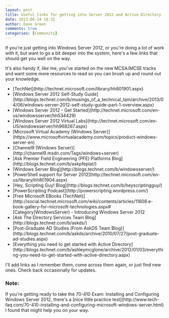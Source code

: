 ```yaml
---
layout: post
title: Useful links for getting into Server 2012 and Active Directory
date: 2013-06-24 18:32
author: Dave Green
comments: true
categories: [Community]
---
```

If you're just getting into Windows Server 2012, or you're doing a lot of work with it, but want to go a bit deeper into the system, here's a few links that should get you well on the way.

It's also handy if, like me, you've started on the new MCSA/MCSE tracks and want some more resources to read so you can brush up and round out your knowledge.
<ul>
	<li>[TechNet](http://technet.microsoft.com/library/hh801901.aspx)</li>
	<li>[Windows Server 2012 Self-Study Guide](http://blogs.technet.com/b/musings_of_a_technical_tam/archive/2013/04/06/windows-server-2012-self-study-guide-part-1-overview.aspx)</li>
	<li>[Windows Server 2012 - Get Started](http://technet.microsoft.com/en-us/windowsserver/hh534429)</li>
	<li>[Windows Server 2012 Virtual Labs](http://technet.microsoft.com/en-US/windowsserver/hh968267.aspx)</li>
	<li>[Microsoft Virtual Academy (Windows Server)](https://www.microsoftvirtualacademy.com/topics/product-windows-server-en)</li>
	<li>[Channel9 (Windows Server)](http://channel9.msdn.com/Tags/windows+server)</li>
	<li>[Ask Premier Field Engineering (PFE) Platforms Blog](http://blogs.technet.com/b/askpfeplat/)</li>
	<li>[Windows Server Blog](http://blogs.technet.com/b/windowsserver/)</li>
	<li>[PowerShell support for Server 2012](http://technet.microsoft.com/en-us/library/hh801904.aspx)</li>
	<li>[Hey, Scripting Guy! Blog](http://blogs.technet.com/b/heyscriptingguy/)</li>
	<li>[PowerScripting Podcast](http://powerscripting.wordpress.com/)</li>
	<li>[Free Microsoft EBooks (TechNet)](http://social.technet.microsoft.com/wiki/contents/articles/11608.e-book-gallery-for-microsoft-technologies.aspx#[Category]WindowsServer) - Introducing Windows Server 2012</li>
	<li>[Ask The Directory Services Team Blog](http://blogs.technet.com/b/askds/)</li>
	<li>[Post-Graduate AD Studies (From AskDS Team Blog)](http://blogs.technet.com/b/askds/archive/2010/07/27/post-graduate-ad-studies.aspx)</li>
	<li>[Everything you need to get started with Active Directory](http://blogs.technet.com/b/ashleymcglone/archive/2012/01/03/everything-you-need-to-get-started-with-active-directory.aspx)</li>
</ul>
I'll add links as I remember them, come across them again, or just find new ones. Check back occasionally for updates.
<h3>Note:</h3>
If you're getting ready to take the 70-410 Exam: Installing and Configuring Windows Server 2012, there's a [nice little practice test](http://www.tech-faq.com/70-410-installing-and-configuring-microsoft-windows-server.html) I found that might help you on your way.

&nbsp;
